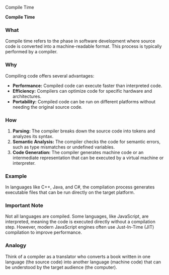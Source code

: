 Compile Time

**Compile Time**

### What
Compile time refers to the phase in software development where source code is converted into a machine-readable format. This process is typically performed by a compiler.

### Why
Compiling code offers several advantages:
* **Performance:** Compiled code can execute faster than interpreted code.
* **Efficiency:** Compilers can optimize code for specific hardware and architectures.
* **Portability:** Compiled code can be run on different platforms without needing the original source code.

### How
1. **Parsing:** The compiler breaks down the source code into tokens and analyzes its syntax.
2. **Semantic Analysis:** The compiler checks the code for semantic errors, such as type mismatches or undefined variables.
3. **Code Generation:** The compiler generates machine code or an intermediate representation that can be executed by a virtual machine or interpreter.

### Example
In languages like C++, Java, and C#, the compilation process generates executable files that can be run directly on the target platform.

### Important Note
Not all languages are compiled. Some languages, like JavaScript, are interpreted, meaning the code is executed directly without a compilation step. However, modern JavaScript engines often use Just-In-Time (JIT) compilation to improve performance.

### Analogy
Think of a compiler as a translator who converts a book written in one language (the source code) into another language (machine code) that can be understood by the target audience (the computer).
